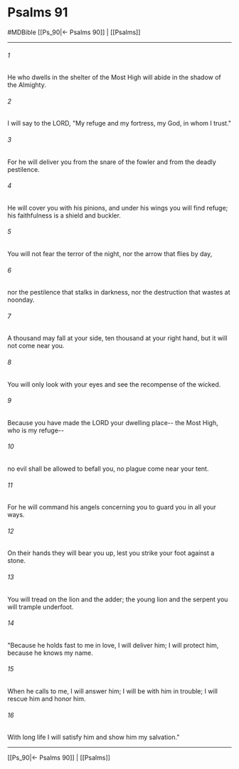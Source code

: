 # Psalms 91
#MDBible
[[Ps_90|← Psalms 90]] | [[Psalms]]

***

###### 1 
He who dwells in the shelter of the Most High will abide in the shadow of the Almighty. 

###### 2 
I will say to the LORD, "My refuge and my fortress, my God, in whom I trust." 

###### 3 
For he will deliver you from the snare of the fowler and from the deadly pestilence. 

###### 4 
He will cover you with his pinions, and under his wings you will find refuge; his faithfulness is a shield and buckler. 

###### 5 
You will not fear the terror of the night, nor the arrow that flies by day, 

###### 6 
nor the pestilence that stalks in darkness, nor the destruction that wastes at noonday. 

###### 7 
A thousand may fall at your side, ten thousand at your right hand, but it will not come near you. 

###### 8 
You will only look with your eyes and see the recompense of the wicked. 

###### 9 
Because you have made the LORD your dwelling place-- the Most High, who is my refuge-- 

###### 10 
no evil shall be allowed to befall you, no plague come near your tent. 

###### 11 
For he will command his angels concerning you to guard you in all your ways. 

###### 12 
On their hands they will bear you up, lest you strike your foot against a stone. 

###### 13 
You will tread on the lion and the adder; the young lion and the serpent you will trample underfoot. 

###### 14 
"Because he holds fast to me in love, I will deliver him; I will protect him, because he knows my name. 

###### 15 
When he calls to me, I will answer him; I will be with him in trouble; I will rescue him and honor him. 

###### 16 
With long life I will satisfy him and show him my salvation." 

***

[[Ps_90|← Psalms 90]] | [[Psalms]]
